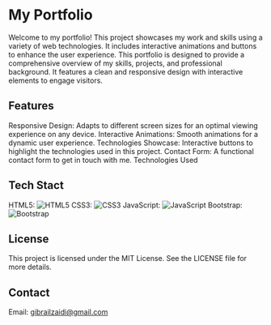 # My Portfolio
Welcome to my portfolio! This project showcases my work and skills using a variety of web technologies. It includes interactive animations and buttons to enhance the user experience.
This portfolio is designed to provide a comprehensive overview of my skills, projects, and professional background. It features a clean and responsive design with interactive elements to engage visitors.

## Features
Responsive Design: Adapts to different screen sizes for an optimal viewing experience on any device.
Interactive Animations: Smooth animations for a dynamic user experience.
Technologies Showcase: Interactive buttons to highlight the technologies used in this project.
Contact Form: A functional contact form to get in touch with me.
Technologies Used

## Tech Stact
 HTML5: ![HTML5](https://img.shields.io/badge/-HTML5-E34F26?style=flat-square&logo=html5&logoColor=white)
 CSS3: ![CSS3](https://img.shields.io/badge/-CSS3-1572B6?style=flat-square&logo=css3&logoColor=white)
 JavaScript: ![JavaScript](https://img.shields.io/badge/-JavaScript-F7DF1E?style=flat-square&logo=javascript&logoColor=black)
 Bootstrap: ![Bootstrap](https://img.shields.io/badge/-Bootstrap-563D7C?style=flat-square&logo=bootstrap&logoColor=white)


## License
This project is licensed under the MIT License. See the LICENSE file for more details.

## Contact
Email: gibrailzaidi@gmail.com
